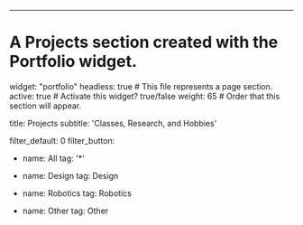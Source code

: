 ---
# A Projects section created with the Portfolio widget.
widget: "portfolio" 
headless: true  # This file represents a page section.
active: true  # Activate this widget? true/false
weight: 65  # Order that this section will appear.

title: Projects
subtitle: 'Classes, Research, and Hobbies'

  filter_default: 0
  filter_button:
  - name: All
    tag: '*'
    
  - name: Design
    tag: Design
    
  - name: Robotics
    tag: Robotics
    
  - name: Other
    tag: Other
 
